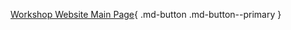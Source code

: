 [Workshop Website Main Page](https://best-tufts.github.io/bioinformatics_workshops/){ .md-button .md-button--primary }
